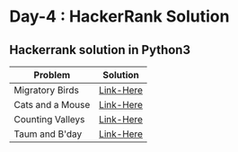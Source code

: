 # Day-4 : HackerRank Solution

## Hackerrank solution in Python3

|Problem|Solution|
|----|----|
|Migratory Birds|[Link-Here](https://github.com/rammya29/Tech-And-Target/blob/main/HakerRank%20Solution/Day-4/Migratory%20Birds/solution.py)|
|Cats and a Mouse|[Link-Here](https://github.com/rammya29/Tech-And-Target/blob/main/HakerRank%20Solution/Day-4/Cats%20and%20a%20Mouse/solution.py)|
|Counting Valleys|[Link-Here](https://github.com/rammya29/Tech-And-Target/blob/main/HakerRank%20Solution/Day-4/Counting%20Valleys/solution.py)|
|Taum and B'day|[Link-Here](https://github.com/rammya29/Tech-And-Target/blob/main/HakerRank%20Solution/Day-4/Taum%20and%20B'day/solution.py)|
